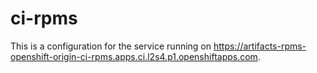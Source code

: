 ci-rpms
===========

This is a configuration for the service running on https://artifacts-rpms-openshift-origin-ci-rpms.apps.ci.l2s4.p1.openshiftapps.com.
